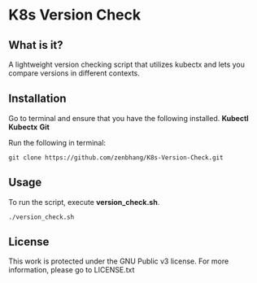 # K8s Version Check

## What is it?
A lightweight version checking script that utilizes kubectx and lets you compare versions in different contexts.

## Installation
Go to terminal and ensure that you have the following installed.
**Kubectl**
**Kubectx**
**Git**

Run the following in terminal:
```
git clone https://github.com/zenbhang/K8s-Version-Check.git
```

## Usage
To run the script, execute **version_check.sh**.
```
./version_check.sh
```

## License
This work is protected under the GNU Public v3 license. For more information, please go to LICENSE.txt

